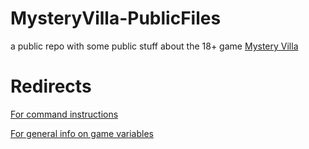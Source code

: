 # MysteryVilla-PublicFiles
a public repo with some public stuff about the 18+ game [Mystery Villa](https://suicidal-blob.itch.io/mystery-villa)

# Redirects
[For command instructions](Commands.md)

[For general info on game variables](GeneralInformation.md)
